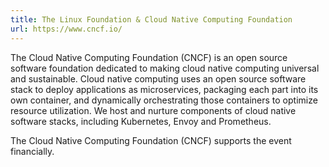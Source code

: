 ```yaml
---
title: The Linux Foundation & Cloud Native Computing Foundation
url: https://www.cncf.io/
---
```


The Cloud Native Computing Foundation (CNCF) is an open source
software foundation dedicated to making cloud native computing
universal and sustainable. Cloud native computing uses an open
source software stack to deploy applications as microservices,
packaging each part into its own container, and dynamically
orchestrating those containers to optimize resource utilization.
We host and nurture components of cloud native software
stacks, including Kubernetes, Envoy and Prometheus. 

The Cloud Native Computing Foundation (CNCF) supports the event financially.
